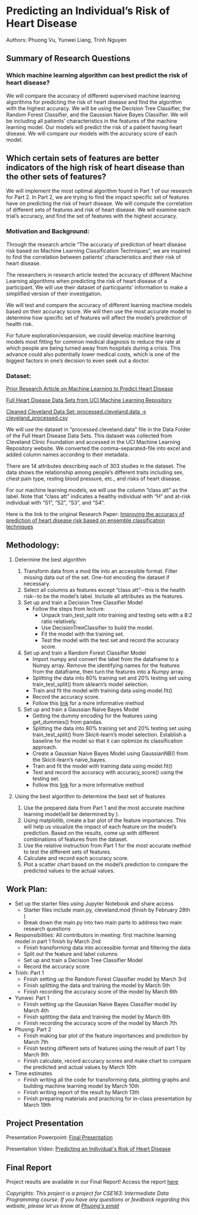 # Predicting an Individual’s Risk of Heart Disease
Authors: Phuong Vu, Yunwei Liang, Trinh Nguyen

## Summary of Research Questions

### **Which machine learning algorithm can best predict the risk of heart disease?**

We will compare the accuracy of different supervised machine learning algorithms for predicting the risk of heart disease and find the algorithm with the highest accuracy. We will be using the Decision Tree Classifier, the Random Forest Classifier, and the Gaussian Naive Bayes Classifier. We will be including all patients’ characteristics in the features of the machine learning model. Our models will predict the risk of a patient having heart disease. We will compare our models with the accuracy score of each model.

## **Which certain sets of features are better indicators of the high risk of heart disease than the other sets of features?**

We will implement the most optimal algorithm found in Part 1 of our research for Part 2. In Part 2, we are trying to find the impact specific set of features have on predicting the risk of heart disease. We will compute the correlation of different sets of features and risk of heart disease. We will examine each trial’s accuracy, and find the set of features with the highest accuracy. 

### Motivation and Background:

Through the research article “The accuracy of prediction of heart disease risk based on Machine Learning Classification Techniques”, we are inspired to find the correlation between patients’ characteristics and their risk of heart disease. 

The researchers in research article tested the accuracy of different Machine Learning algorithms when predicting the risk of heart disease of a participant. We will use their dataset of participants’ information to make a simplified version of their investigation. 

We will test and compare the accuracy of different learning machine models based on their accuracy score. We will then use the most accurate model to determine how specific set of features will affect the model’s prediction of health risk. 

For future exploration/expansion, we could develop machine learning models most fitting for common medical diagnosis to reduce the rate at which people are being turned away from hospitals during a crisis. This advance could also potentially lower medical costs, which is one of the biggest factors in one’s decision to even seek out a doctor.  

### Dataset:
[Prior Research Article on Machine Learning to Predict Heart Disease](https://www.sciencedirect.com/science/article/pii/S235291481830217X#bib22)

[Full Heart Disease Data Sets from UCI Machine Learning Repository](https://archive.ics.uci.edu/ml/datasets/Heart+Disease)

[Cleaned Cleveland Data Set: processed.cleveland.data -> cleveland_processed.csv](https://docs.google.com/spreadsheets/d/1RYEbU88sNvnPz-wQ7vI03xP251S6zems8A9-hpajaXo/edit?usp=sharing)

We will use the dataset in “processed.cleveland.data" file in the Data Folder of the Full Heart Disease Data Sets. This dataset was collected from Cleveland Clinic Foundation and accessed in the UCI Machine Learning Repository website. We converted the comma-separated-file into excel and added column names according to their metadata.

There are 14 attributes describing each of 303 studies in the dataset. The data shows the relationship among people’s different traits including sex, chest pain type, resting blood pressure, etc., and risks of heart disease.

For our machine learning models, we will use the column “class att” as the label. Note that “class att” indicates a healthy individual with “H” and at-risk individual with “S1”, “S2”, “S3”, and  “S4”.

Here is the link to the original Research Paper: [Improving the accuracy of prediction of heart disease risk based on ensemble classification techniques](https://www.sciencedirect.com/science/article/pii/S235291481830217X#bib22)

## Methodology:
1. Determine the best algorithm

    1. Transform data from a mod file into an accessible format. Filter missing data out of the set. One-hot encoding the dataset if necessary.
    2. Select all columns as features except “class att”--this is the health risk--to be the model’s label. Include all attributes as the features.
    3. Set up and train a Decision Tree Classifier Model 
        - Follow the steps from lecture:
            - Unpack train_test_split into training and testing sets with a 8:2 ratio relatively.
            - Use DecisionTreeClassifier to build the model.
            - Fit the model with the training set.
            - Test the model with the test set and record the accuracy score.
    4. Set up and train a Random Forest Classifier Model
        - Import numpy and convert the label from the dataframe to a Numpy array. Remove the identifying names for the features from the dataframe, then turn the features into a Numpy array.
        - Splitting the data into 80% training set and 20% testing set using train_test_split() from sklearn’s model selection.
        - Train and fit the model with training data using model.fit()
        - Record the accuracy score. 
        - Follow this [link](https://towardsdatascience.com/random-forest-in-python-24d0893d51c0) for a more informative method 
    5. Set up and train a Gaussian Naive Bayes Model
        - Getting the dummy encoding for the features using get_dummies() from pandas. 
        - Splitting the data into 80% training set and 20% testing set using train_test_split() from Skicit-learn’s model selection. Establish a baseline for the model so that it can optimize its classification approach.
        - Create a Gaussian Naive Bayes Model using GaussianNB() from the Skicit-learn’s naive_bayes. 
        - Train and fit the model with training data using model.fit()
        - Test and record the accuracy with accuracy_score() using the testing set.
        - Follow this [link](https://www.datacamp.com/community/tutorials/naive-bayes-scikit-learn) for a more informative method
2. Using the best algorithm to determine the best set of features
    1. Use the prepared data from Part 1 and the most accurate machine learning model(will be determined by ).
    2. Using matplotlib, create a bar plot of the feature importances. This will help us visualize the impact of each feature on the model’s prediction. Based on the results, come up with different combinations of features from the dataset. 
    3. Use the relative instruction from Part 1 for the most accurate method to test the different sets of features.
    4. Calculate and record each accuracy score.
    5. Plot a scatter chart based on the model’s prediction to compare the predicted values to the actual values.

## Work Plan:
- Set up the starter files using Jupyter Notebook and share access
    - Starter files include main.py, cleveland.mod (finish by February 28th )
    - Break down the main.py into two main parts to address two main research questions
- Responsibilities: All contributors in meeting: first machine learning model in part 1 finish by March 2nd
    - Finish transforming data into  accessible format and filtering the data
    - Split out the feature and label columns
    - Set up and train a Decision Tree Classifier Model
    - Record the accuracy score
- Trinh: Part 1
    - Finish setting up the Random Forest Classifier model by March 3rd
    - Finish splitting the data and training the model by March 5th
    - Finish recording the accuracy score of the model by March 6th
- Yunwei: Part 1
    - Finish setting up the Gaussian Naive Bayes Classifier model by March 4th
    - Finish splitting the data and training the model by March 6th
    - Finish recording the accuracy score of the model by March 7th
- Phuong: Part 2
    - Finish making bar plot of the feature importances and prediction by March 7th
    - Finish testing different sets of features using the result of part 1 by March  9th
    - Finish calculate, record accuracy scores and make chart to compare the predicted and actual values by March 10th
- Time estimates
    - Finish writing all the code for transforming data, plotting graphs and building machine learning model by March 10th
    - Finish writing report of the result by March 13th
    - Finish preparing materials and practicing for in-class presentation by March 19th

## Project Presentation
Presentation Powerpoint: [Final Presentation](https://github.com/pvu-1864424/heart-disease-risk-prediction/blob/8a13471a52fbd2a85e57efc888203bc6ca314b3e/Project%20Presentation.pptx)

Presentation Video: [Predicting an Individual's Risk of Heart Disease](https://www.youtube.com/watch?v=bcjNuW77Uds)
<br />

## Final Report
Project results are available in our Final Report! Access the report [here](https://github.com/pvu-1864424/heart-disease-risk-prediction/blob/8a13471a52fbd2a85e57efc888203bc6ca314b3e/Final%20Report.pdf)
<br />

*Copyrights: This project is a project for CSE163: Intermediate Data Programming course. If you have any questions or feedback regarding this website, please let us know at [Phuong's email](mailto:prokhanhphuong@gmail.com)* 
